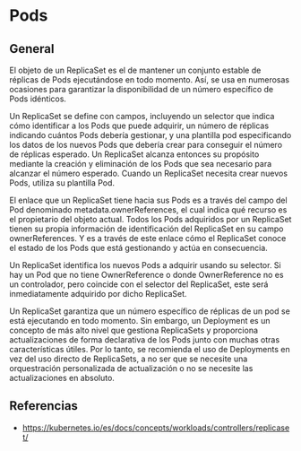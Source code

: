 # Pods

## General

El objeto de un ReplicaSet es el de mantener un conjunto estable de réplicas de Pods ejecutándose en todo momento. Así, se usa en numerosas ocasiones para garantizar la disponibilidad de un número específico de Pods idénticos.

Un ReplicaSet se define con campos, incluyendo un selector que indica cómo identificar a los Pods que puede adquirir, un número de réplicas indicando cuántos Pods debería gestionar, y una plantilla pod especificando los datos de los nuevos Pods que debería crear para conseguir el número de réplicas esperado. Un ReplicaSet alcanza entonces su propósito mediante la creación y eliminación de los Pods que sea necesario para alcanzar el número esperado. Cuando un ReplicaSet necesita crear nuevos Pods, utiliza su plantilla Pod.

El enlace que un ReplicaSet tiene hacia sus Pods es a través del campo del Pod denominado metadata.ownerReferences, el cual indica qué recurso es el propietario del objeto actual. Todos los Pods adquiridos por un ReplicaSet tienen su propia información de identificación del ReplicaSet en su campo ownerReferences. Y es a través de este enlace cómo el ReplicaSet conoce el estado de los Pods que está gestionando y actúa en consecuencia.

Un ReplicaSet identifica los nuevos Pods a adquirir usando su selector. Si hay un Pod que no tiene OwnerReference o donde OwnerReference no es un controlador, pero coincide con el selector del ReplicaSet, este será inmediatamente adquirido por dicho ReplicaSet.

Un ReplicaSet garantiza que un número específico de réplicas de un pod se está ejecutando en todo momento. Sin embargo, un Deployment es un concepto de más alto nivel que gestiona ReplicaSets y proporciona actualizaciones de forma declarativa de los Pods junto con muchas otras características útiles. Por lo tanto, se recomienda el uso de Deployments en vez del uso directo de ReplicaSets, a no ser que se necesite una orquestración personalizada de actualización o no se necesite las actualizaciones en absoluto.

## Referencias
- https://kubernetes.io/es/docs/concepts/workloads/controllers/replicaset/
